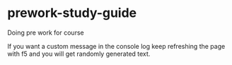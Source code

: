# prework-study-guide
Doing pre work for course

If you want a custom message in the console log keep refreshing the page with f5 and you will get randomly generated text.